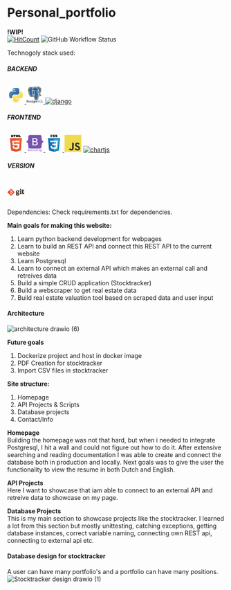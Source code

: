 # Personal_portfolio  
<b>!WIP!</b>  
[![HitCount](https://hits.dwyl.com/RSPersonal/Personal_portfolio.svg?style=flat-square)](http://hits.dwyl.com/RSPersonal/Personal_portfolio)
![GitHub Workflow Status](https://img.shields.io/github/workflow/status/dwyl/auth_plug/Elixir%20CI?label=build&style=flat-square)

Technogoly stack used:
<h6><b>BACKEND</b></h6>
<p align="left">
   <a href="https://www.python.org" target="_blank" rel="noreferrer"> <img
      src="https://raw.githubusercontent.com/devicons/devicon/master/icons/python/python-original.svg"
      alt="python" width="40" height="40"/> </a>
   <a href="https://www.postgresql.org" target="_blank" rel="noreferrer"> <img
      src="https://raw.githubusercontent.com/devicons/devicon/master/icons/postgresql/postgresql-original-wordmark.svg"
      alt="postgresql" width="40" height="40"/> </a>
   <a href="https://www.djangoproject.com/" target="_blank" rel="noreferrer"> <img
      src="https://cdn.worldvectorlogo.com/logos/django.svg" alt="django" width="40"
      height="40"/> </a>
</p>
<h6><b>FRONTEND</b></h6>
<p>
   <a href="https://www.w3.org/html/" target="_blank" rel="noreferrer"> <img
      src="https://raw.githubusercontent.com/devicons/devicon/master/icons/html5/html5-original-wordmark.svg"
      alt="html5" width="40" height="40"/> </a>
   <a href="https://getbootstrap.com" target="_blank" rel="noreferrer"> <img
      src="https://raw.githubusercontent.com/devicons/devicon/master/icons/bootstrap/bootstrap-plain-wordmark.svg"
      alt="bootstrap" width="40" height="40"/> </a>
   <a href="https://www.w3schools.com/css/" target="_blank" rel="noreferrer"> <img
      src="https://raw.githubusercontent.com/devicons/devicon/master/icons/css3/css3-original-wordmark.svg"
      alt="css3" width="40" height="40"/> </a>
   <a href="https://developer.mozilla.org/en-US/docs/Web/JavaScript" target="_blank"
      rel="noreferrer"> <img
      src="https://raw.githubusercontent.com/devicons/devicon/master/icons/javascript/javascript-original.svg"
      alt="javascript" width="40" height="40"/></a>
   <a href="https://www.chartjs.org" target="_blank" rel="noreferrer"><img
      src="https://www.chartjs.org/media/logo-title.svg" alt="chartjs" width="40"
      height="40"/> </a>
</p>
<h6><b>VERSION</b></h6>
<p>
   <a href="https://www.git.com" target="_blank" rel="noreferrer"> <img
      src="https://raw.githubusercontent.com/devicons/devicon/master/icons/git/git-original-wordmark.svg"
      alt="html5" width="40" height="40"/> </a>
</p>

Dependencies:
Check requirements.txt for dependencies.  

<b>Main goals for making this website:</b>
1. Learn python backend development for webpages
2. Learn to build an REST API and connect this REST API to the current website
3. Learn Postgresql
5. Learn to connect an external API which makes an external call and retreives data
6. Build a simple CRUD application (Stocktracker)
7. Build a webscraper to get real estate data
8. Build real estate valuation tool based on scraped data and user input

#### Architecture
![architecture drawio (6)](https://user-images.githubusercontent.com/74533741/195254311-2d265edb-057f-4b4f-aea4-628b4c4ff8a6.png)


<b>Future goals</b>  
1. Dockerize project and host in docker image    
2. PDF Creation for stocktracker   
3. Import CSV files in stocktracker  

<b>Site structure:</b>
1. Homepage  
2. API Projects & Scripts     
3. Database projects  
4. Contact/Info  


<b>Homepage</b>  
Building the homepage was not that hard, but when i needed to integrate Postgresql, I hit a wall and could not figure out how to do it. After extensive searching and reading documentation I was able to create and connect the database both in production and locally. Next goals was to give the user the functionality to view the resume in both Dutch and English. 

<b>API Projects</b>  
Here I want to showcase that iam able to connect to an external API and retreive data to showcase on my page. 

<b>Database Projects</b>  
This is my main section to showcase projects like the stocktracker. I learned a lot from this section but mostly unittesting, catching exceptions, getting database instances, correct variable naming, connecting own REST api, connecting to external api etc. 

#### Database design for stocktracker

A user can have many portfolio's and a portfolio can have many positions.
<br/>
![Stocktracker design drawio (1)](https://user-images.githubusercontent.com/74533741/187614553-892c3e1e-c320-4895-8495-76a6ea0c82d4.png)
